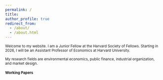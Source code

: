 ```yaml
---
permalink: /
title: 
author_profile: true
redirect_from: 
  - /about/
  - /about.html
---
```


<small> Welcome to my website. I am a Junior Fellow at the Harvard Society of Fellows. Starting in 2026, I will be an Assistant Professor of Economics at Harvard University. <br> <br> 
My research fields are environmental economics, public finance, industrial organization, and market design.

#### Working Papers
